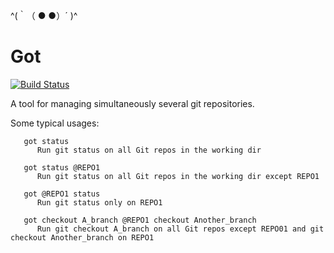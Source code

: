 ^(｀（ ● ●）´ )^

Got
===

[![Build Status](https://travis-ci.org/ekans/got.svg?branch=master)](https://travis-ci.org/ekans/got)

A tool for managing simultaneously several git repositories.

Some typical usages:

       got status
          Run git status on all Git repos in the working dir

       got status @REPO1
          Run git status on all Git repos in the working dir except REPO1

       got @REPO1 status
          Run git status only on REPO1

       got checkout A_branch @REPO1 checkout Another_branch
          Run git checkout A_branch on all Git repos except REPO01 and git checkout Another_branch on REPO1
